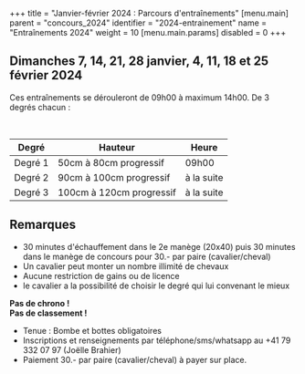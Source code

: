 +++
title = "Janvier-février 2024 : Parcours d'entraînements"
[menu.main]
  parent = "concours_2024"
  identifier = "2024-entrainement"
  name = "Entraînements 2024"
  weight = 10
[menu.main.params]
  disabled = 0
+++

## Dimanches 7, 14, 21, 28 janvier, 4, 11, 18 et 25 février 2024


Ces entraînements se dérouleront de 09h00 à maximum 14h00. De 3 degrés chacun :

<br/>

| Degré   | Hauteur                  | Heure      |
|---------|--------------------------|------------|
| Degré 1 | 50cm à 80cm progressif   | 09h00      |
| Degré 2 | 90cm à 100cm progressif  | à la suite |
| Degré 3 | 100cm à 120cm progressif | à la suite |

## Remarques

- 30 minutes d'échauffement dans le 2e manège (20x40) puis 30 minutes dans le manège de concours pour 30.- par paire (cavalier/cheval)
- Un cavalier peut monter un nombre illimité de chevaux
- Aucune restriction de gains ou de licence
- le cavalier a la possibilité de choisir le degré qui lui convenant le mieux

**Pas de chrono !**<br/>
**Pas de classement !**

- Tenue : Bombe et bottes obligatoires
- Inscriptions et renseignements par téléphone/sms/whatsapp au +41 79 332 07 97 (Joëlle Brahier)
- Paiement 30.- par paire (cavalier/cheval) à payer sur place.
